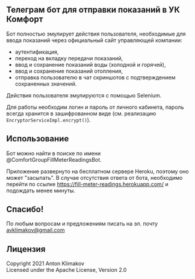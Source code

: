 ## Телеграм бот для отправки показаний в УК Комфорт

Бот полностью эмулирует действия пользователя, необходимые для ввода показаний через официальный сайт управляющей компании:

- аутентификация,
- переход на вкладку передачи показаний,
- ввод и сохранение показаний воды (холодной и горячей),
- ввод и сохранение показаний отопления,
- отправка пользователю в чат скриншотов с подтверждением сохраненных значений.

Действия пользователя эмулируются с помощью Selenium.

Для работы необходим логин и пароль от личного кабинета, пароль всегда хранится в зашифрованном виде (см. реализацию `EncryptorServiceImpl.encrypt()`).

## Использование

Бот можно найти в поиске по имени @ComfortGroupFillMeterReadingsBot.

Приложение развернуто на бесплатном сервере Heroku, поэтому оно может "засыпать". В случае отсутствия ответа от бота, необходимо перейти по ссылке https://fill-meter-readings.herokuapp.com/ и подождать менее минуты.

## Спасибо!
По любым вопросам и предложениям писать на эл. почту avklimakov@gmail.com

## Лицензия
Copyright 2021 Anton Klimakov\
Licensed under the Apache License, Version 2.0